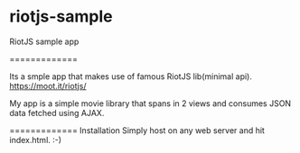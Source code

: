riotjs-sample
=============

RiotJS sample app

=============

Its a smple app that makes use of famous RiotJS lib(minimal api).
https://moot.it/riotjs/

My app is a simple movie library that spans in 2 views and consumes JSON data fetched using AJAX.



=============
Installation
Simply host on any web server and hit index.html. :-)
